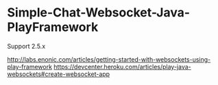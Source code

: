 # Simple-Chat-Websocket-Java-PlayFramework
Support 2.5.x

http://labs.enonic.com/articles/getting-started-with-websockets-using-play-framework
https://devcenter.heroku.com/articles/play-java-websockets#create-websocket-app
